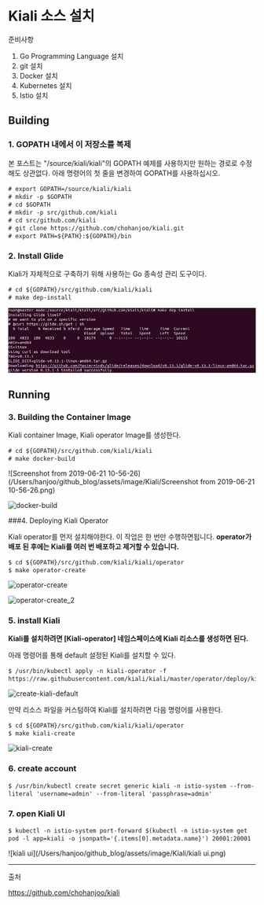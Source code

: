 # Kiali 소스 설치



준비사항

1. Go Programming Language 설치
2. git 설치
3. Docker 설치
4. Kubernetes 설치
5. Istio 설치



## Building

### 1. GOPATH 내에서 이 저장소를 복제

본 포스트는 "/source/kiali/kiali"의 GOPATH 예제를 사용하지만 원하는 경로로 수정해도 상관없다.
아래 명령어의 첫 줄을 변경하여 GOPATH를 사용하십시오.

```
# export GOPATH=/source/kiali/kiali
# mkdir -p $GOPATH
# cd $GOPATH
# mkdir -p src/github.com/kiali
# cd src/github.com/kiali
# git clone https://github.com/chohanjoo/kiali.git
# export PATH=${PATH}:${GOPATH}/bin
```



### 2. Install Glide

Kiali가 자체적으로 구축하기 위해 사용하는 Go 종속성 관리 도구이다.

```
# cd ${GOPATH}/src/github.com/kiali/kiali
# make dep-install
```



![deb-install](assets/image/Kiali/deb-install.png)



## Running

### 3. Building the Container Image

Kiali container Image, Kiali operator Image를 생성한다. 

```
# cd ${GOPATH}/src/github.com/kiali/kiali
# make docker-build
```



![Screenshot from 2019-06-21 10-56-26](/Users/hanjoo/github_blog/assets/image/Kiali/Screenshot from 2019-06-21 10-56-26.png)

![docker-build](/Users/hanjoo/github_blog/assets/image/Kiali/docker-build.png)



###4. Deploying Kiali Operator

Kiali operator를 먼저 설치해야한다.
이 작업은 한 번만 수행하면됩니다. **operator가 배포 된 후에는 Kiali를 여러 번 배포하고 제거할 수 있습니다.**

```
$ cd ${GOPATH}/src/github.com/kiali/kiali/operator
$ make operator-create
```



![operator-create](/Users/hanjoo/github_blog/assets/image/Kiali/operator-create.png)

![operator-create_2](/Users/hanjoo/github_blog/assets/image/Kiali/operator-create_2.png)



### 5. install Kiali

**Kiali를 설치하려면 [Kiali-operator] 네임스페이스에 Kiali 리소스를 생성하면 된다.**

아래 명령어를 통해 default 설정된 Kiali를 설치할 수 있다.

~~~
$ /usr/bin/kubectl apply -n kiali-operator -f https://raw.githubusercontent.com/kiali/kiali/master/operator/deploy/kiali/kiali_cr.yaml
~~~

![create-kiali-default](/Users/hanjoo/github_blog/assets/image/Kiali/create-kiali-default.png)

만약 리소스 파일을 커스텀하여 Kiali를 설치하려면 다음 명령어를 사용한다.

~~~
$ cd ${GOPATH}/src/github.com/kiali/kiali/operator
$ make kiali-create
~~~



![kiali-create](/Users/hanjoo/github_blog/assets/image/Kiali/kiali-create.png)



### 6. create account

~~~
$ /usr/bin/kubectl create secret generic kiali -n istio-system --from-literal 'username=admin' --from-literal 'passphrase=admin'
~~~



### 7. open Kiali UI

~~~
$ kubectl -n istio-system port-forward $(kubectl -n istio-system get pod -l app=kiali -o jsonpath='{.items[0].metadata.name}') 20001:20001
~~~



![kiali ui](/Users/hanjoo/github_blog/assets/image/Kiali/kiali ui.png)



---

출처

https://github.com/chohanjoo/kiali